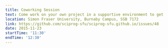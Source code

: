 ```yaml
---
title: Coworking Session
text: Come work on your own project in a supportive environment to get (and give) help from your peers!
location: Simon Fraser University, Burnaby Campus, SSB 7172
link: https://github.com/sciprog-sfu/sciprog-sfu.github.io/issues/48
date: 2015-11-23
startTime: '11:30'
endTime: '12:30'
---
```

